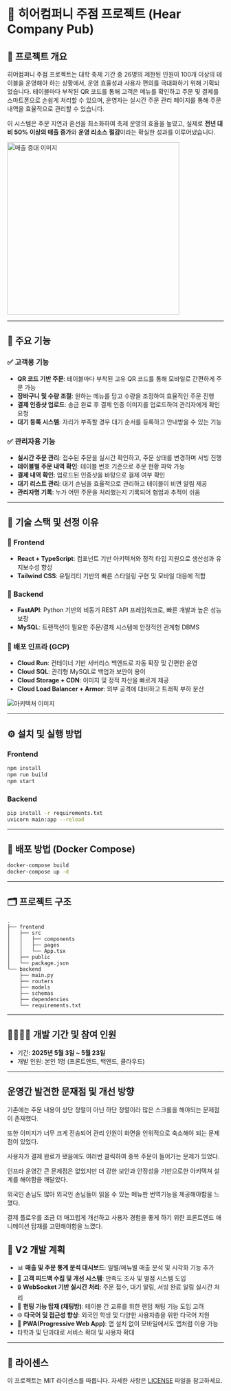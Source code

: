 # 💼 히어컴퍼니 주점 프로젝트 (Hear Company Pub)

## 📝 프로젝트 개요

히어컴퍼니 주점 프로젝트는 대학 축제 기간 중 26명의 제한된 인원이 100개 이상의 테이블을 운영해야 하는 상황에서, 운영 효율성과 사용자 편의를 극대화하기 위해 기획되었습니다. 테이블마다 부착된 QR 코드를 통해 고객은 메뉴를 확인하고 주문 및 결제를 스마트폰으로 손쉽게 처리할 수 있으며, 운영자는 실시간 주문 관리 페이지를 통해 주문 내역을 효율적으로 관리할 수 있습니다.

이 시스템은 주문 지연과 혼선을 최소화하여 축제 운영의 효율을 높였고, 실제로 **전년 대비 50% 이상의 매출 증가**와 **운영 리소스 절감**이라는 확실한 성과를 이루어냈습니다.

<img src="https://github.com/hdh985/HearFesta/blob/main/%E1%84%92%E1%85%B5%E1%84%8B%E1%85%A5%E1%84%8F%E1%85%A5%E1%86%B7%E1%84%91%E1%85%A5%E1%84%82%E1%85%B5%20%E1%84%8E%E1%85%AC%E1%84%8C%E1%85%A9%E1%86%BC%20%E1%84%89%E1%85%AE%E1%84%8B%E1%85%B5%E1%86%A8.jpeg" alt="매출 증대 이미지" width="400"/>

---

## 🔧 주요 기능

### ✅ 고객용 기능

* **QR 코드 기반 주문**: 테이블마다 부착된 고유 QR 코드를 통해 모바일로 간편하게 주문 가능
* **장바구니 및 수량 조절**: 원하는 메뉴를 담고 수량을 조정하여 효율적인 주문 진행
* **결제 인증샷 업로드**: 송금 완료 후 결제 인증 이미지를 업로드하여 관리자에게 확인 요청
* **대기 등록 시스템**: 자리가 부족할 경우 대기 순서를 등록하고 안내받을 수 있는 기능

### ✅ 관리자용 기능

* **실시간 주문 관리**: 접수된 주문을 실시간 확인하고, 주문 상태를 변경하며 서빙 진행
* **테이블별 주문 내역 확인**: 테이블 번호 기준으로 주문 현황 파악 가능
* **결제 내역 확인**: 업로드된 인증샷을 바탕으로 결제 여부 확인
* **대기 리스트 관리**: 대기 손님을 효율적으로 관리하고 테이블이 비면 알림 제공
* **관리자명 기록**: 누가 어떤 주문을 처리했는지 기록되어 협업과 추적이 쉬움

---

## 🧱 기술 스택 및 선정 이유

### 🔷 Frontend

* **React + TypeScript**: 컴포넌트 기반 아키텍처와 정적 타입 지원으로 생산성과 유지보수성 향상
* **Tailwind CSS**: 유틸리티 기반의 빠른 스타일링 구현 및 모바일 대응에 적합

### 🔷 Backend

* **FastAPI**: Python 기반의 비동기 REST API 프레임워크로, 빠른 개발과 높은 성능 보장
* **MySQL**: 트랜잭션이 필요한 주문/결제 시스템에 안정적인 관계형 DBMS

### 🔷 배포 인프라 (GCP)

* **Cloud Run**: 컨테이너 기반 서버리스 백엔드로 자동 확장 및 간편한 운영
* **Cloud SQL**: 관리형 MySQL로 백업과 보안이 용이
* **Cloud Storage + CDN**: 이미지 및 정적 자산을 빠르게 제공
* **Cloud Load Balancer + Armor**: 외부 공격에 대비하고 트래픽 부하 분산

![아키텍처 이미지](#)

---

## ⚙️ 설치 및 실행 방법

### Frontend

```bash
npm install
npm run build
npm start
```

### Backend

```bash
pip install -r requirements.txt
uvicorn main:app --reload
```

---

## 🚀 배포 방법 (Docker Compose)

```bash
docker-compose build
docker-compose up -d
```

---

## 🗂️ 프로젝트 구조

```
.
├── frontend
│   ├── src
│   │   ├── components
│   │   ├── pages
│   │   └── App.tsx
│   ├── public
│   └── package.json
└── backend
    ├── main.py
    ├── routers
    ├── models
    ├── schemas
    ├── dependencies
    └── requirements.txt
```

---

## 👨‍👩‍👧‍👦 개발 기간 및 참여 인원

* 기간: **2025년 5월 3일 \~ 5월 23일**
* 개발 인원: 본인 1명 (프론트엔드, 백엔드, 클라우드)


---

## 운영간 발견한 문재점 및 개선 방향

기존에는 주문 내용이 상단 정렬이 아닌 하단 정렬이라 많은 스크롤을 해야되는 문제점이 존재했다.

또한 이미지가 너무 크게 전송되어 관리 인원이 화면을 인위적으로 축소해야 되는 문제점이 있었다.

사용자가 결제 완료가 됐음에도 여러번 클릭하여 중복 주문이 들어가는 문제가 있었다.

인프라 운영간 큰 문제점은 없었지만 더 강한 보안과 안정성을 기반으로한 아키텍쳐 설계를 해야함을 깨달았다.

외국인 손님도 많아 외국인 손님들이 읽을 수 있는 메뉴판 번역기능을 제공해야함을 느꼈다.

결제 플로우를 조금 더 매끄럽게 개선하고 사용자 경험을 좋게 하기 위한 프론트엔드 애니메이션 탑재를 고민해야함을 느꼈다.




## 🌱 V2 개발 계획

* 📊 **매출 및 주문 통계 분석 대시보드**: 일별/메뉴별 매출 분석 및 시각화 기능 추가
* 💬 **고객 피드백 수집 및 개선 시스템**: 만족도 조사 및 별점 시스템 도입
* 🔒 **WebSocket 기반 실시간 처리**: 주문 접수, 대기 알림, 서빙 완료 알림 실시간 처리
* 🤝 **헌팅 기능 탑재 (채팅방)**: 테이블 간 교류를 위한 랜덤 채팅 기능 도입 고려
* 🌐 **다국어 및 접근성 향상**: 외국인 학생 및 다양한 사용자층을 위한 다국어 지원
* 📱 **PWA(Progressive Web App)**: 앱 설치 없이 모바일에서도 앱처럼 이용 가능
* 타학과 및 단과대로 서비스 확대 및 사용자 확대 

---

## 📄 라이센스

이 프로젝트는 MIT 라이센스를 따릅니다. 자세한 사항은 [LICENSE](LICENSE) 파일을 참고하세요.
